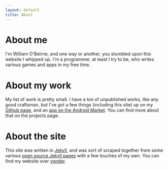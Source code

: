```yaml
---
layout: default
title: About
---
```


About me
================

I'm William O'Beirne, and one way or another, you stumbled upon this website I whipped up. I'm a programmer, at least I try to be, who writes various games and apps in my free time.

About my work
================

My list of work is pretty small. I have a ton of unpublished works, like any good craftsman, but I've got a few things (including this site) up on my [Github page](https://github.com/wbobeirne), and an [app on the Android Market](https://market.android.com/details?id=ca.jvsh.textclockpro&feature=search_result). You can find more about that on the projects page.

About the site
================

This site was written in [Jekyll](https://github.com/mojombo/jekyll), and was sort of scraped together from some various [open source Jekyll pages](https://github.com/mojombo/jekyll/wiki/sites) with a few touches of my own. You can find my website over [yonder](https://github.com/wbobeirne/wbobeirne.github.com).